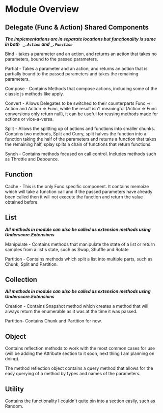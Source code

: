 # Module Overview

## Delegate (Func & Action) Shared Components

***The implementations are in separate locations but functionality is same in both ``` _.Action``` and ```_.Function```***

Bind - takes a parameter and an action,
and returns an action that takes no parameters,
bound to the passed parameters.

Partial - Takes a parameter and an action,
and returns an action that is partially bound
to the passed parameters and takes the remaining
parameters.

Compose - Contains Methods that compose actions,
including some of the classic js methods like
apply.

Convert - Allows Delegates to be switched to their counterparts
Func => Action and Action => Func, while the result isn't meaningful
(Action => Func conversions only return null), it can be useful
for reusing methods made for actions or vice-a-versa.

Split - Allows the splitting up of actions and functions into smaller chunks.
Contains two methods, Split and Curry, split halves the function into a function
taking the half of the parameters and returns a function that takes the remaining
half, splay splits a chain of functions that return functions.

Synch - Contains methods focused on call control.
Includes methods such as Throttle and Debounce.

## Function

Cache - This is the only Func specific component.
It contains memoize which will take a function call and if the passed
parameters have already been called then it will not execute the function
and return the value obtained before.


## List

***All methods in module can also be called as extension methods using Underscore.Extensions***

Manipulate - Contains methods that manipulate the state of a list or return samples from a list's state, such as Swap, Shuffle and Rotate

Partition - Contains methods which split a list into multiple parts, such as Chunk, Split and Partition.


## Collection

***All methods in module can also be called as extension methods using Underscore.Extensions***

Creation - Contains Snapshot method which creates a method that will always return the enumerable
as it was at the time it was passed.

Partition- Contains Chunk and Partition for now.

## Object

Contains reflection methods to work with the most common cases for use (will be adding the Attribute
section to it soon, next thing I am planning on doing).

The method reflection object contains a query method that allows for the easy querying of a method
by types and names of the parameters.

## Utility

Contains the functionality I couldn't quite pin into a section easily, such as Random.

